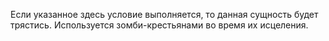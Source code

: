 Если указанное здесь условие выполняется, то данная сущность будет трястись. Используется зомби-крестьянами во время их исцеления.